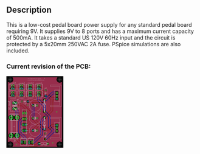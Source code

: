 ## Description
This is a low-cost pedal board power supply for any standard pedal board requiring 9V. It supplies 9V to 8 ports and has a maximum current capacity of 500mA. It takes a standard US 120V 60Hz input and the circuit is protected by a 5x20mm 250VAC 2A fuse. PSpice simulations are also included.

### Current revision of the PCB:

<img src="Pictures/Eagle_PCB.png" width="150">
